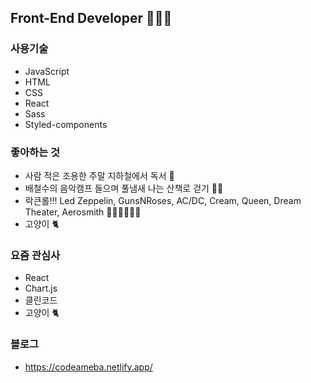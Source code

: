 ## Front-End Developer 🧑🏻‍💻
### 사용기술
- JavaScript
- HTML
- CSS
- React
- Sass
- Styled-components

### 좋아하는 것
- 사람 적은 조용한 주말 지하철에서 독서 📖
- 배철수의 음악캠프 들으며 풀냄새 나는 산책로 걷기 🚶🏻
- 락큰롤!!! Led Zeppelin, GunsNRoses, AC/DC, Cream, Queen, Dream Theater, Aerosmith 🤟🏻👨🏻‍🎤🎶
- 고양이 🐈

### 요즘 관심사
- React
- Chart.js
- 클린코드
- 고양이 🐈

### 블로그
- https://codeameba.netlify.app/


<!--
**codeAmeba/codeAmeba** is a ✨ _special_ ✨ repository because its `README.md` (this file) appears on your GitHub profile.

Here are some ideas to get you started:

- 🔭 I’m currently working on ...
- 🌱 I’m currently learning ...
- 👯 I’m looking to collaborate on ...
- 🤔 I’m looking for help with ...
- 💬 Ask me about ...
- 📫 How to reach me: ...
- 😄 Pronouns: ...
- ⚡ Fun fact: ...
-->
